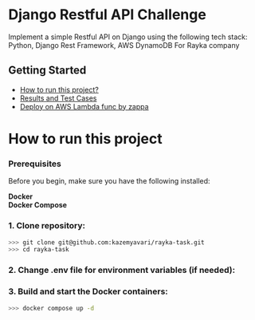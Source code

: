 # Django Restful API Challenge

Implement a simple Restful API on Django using the following tech stack: Python, Django Rest Framework, AWS DynamoDB For Rayka company

## Getting Started
- [How to run this project?](#how-to-run-this-project)
- [Results and Test Cases](#results-and-tests)
- [Deploy on AWS Lambda func by zappa](#deploy-on-aws-lambda)


# How to run this project

### Prerequisites

Before you begin, make sure you have the following installed:

**Docker**  
**Docker Compose**  

### 1. Clone repository:
```bash
>>> git clone git@github.com:kazemyavari/rayka-task.git
>>> cd rayka-task
```

### 2. Change .env file for environment variables (if needed):


### 3. Build and start the Docker containers:
```bash
>>> docker compose up -d
```